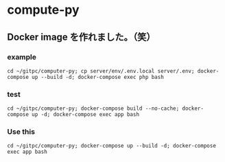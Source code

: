 # compute-py
## Docker image を作れました。（笑）

### example
```
cd ~/gitpc/computer-py; cp server/env/.env.local server/.env; docker-compose up --build -d; docker-compose exec php bash
```

### test
```
cd ~/gitpc/computer-py; docker-compose build --no-cache; docker-compose up -d; docker-compose exec app bash
```

### Use this
```
cd ~/gitpc/computer-py; docker-compose up --build -d; docker-compose exec app bash
```